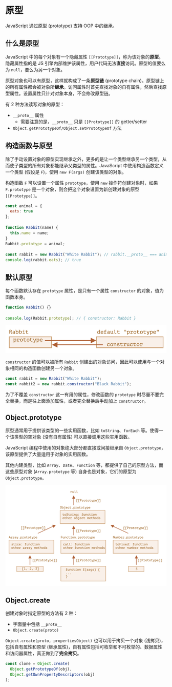 # 原型

JavaScript 通过原型 (prototype) 支持 OOP 中的继承。

## 什么是原型

JavaScript 中的每个对象有一个隐藏属性 `[[Prototype]]`，称为该对象的**原型**。隐藏属性指的是 JS 引擎内部维护该属性，用户代码无法**直接**访问。原型的值要么为 `null`，要么为另一个对象。

原型对象也可以有原型，这样就构成了一条**原型链** (prototype chain)。原型链上的所有属性都会被对象所**继承**。访问属性时首先查找对象的自有属性，然后查找原型属性。设置属性只针对对象本身，不会修改原型链。

有 2 种方法读写对象的原型：
- `__proto__` 属性
    - 需要注意的是，`__proto__` 只是 `[[Prototype]]` 的 getter/setter
- `Object.getPrototypeOf/Object.setPrototypeOf` 方法

## 构造函数与原型

除了手动设置对象的原型实现继承之外，更多的是让一个类型继承另一个类型，从而使子类型的所有对象都能继承父类型的属性。JavaScript 中使用构造函数定义一个类型 (假设是 `F`)，使用 `new F(args)` 创建该类型的对象。

构造函数 `F` 可以设置一个属性 `prototype`，使用 `new` 操作符创建对象时，如果 `F.prototype` 是一个对象，则会把这个对象设置为新创建对象的原型 `[[Prototype]]`。

```js
const animal = {
  eats: true
};

function Rabbit(name) {
  this.name = name;
}
Rabbit.prototype = animal;

const rabbit = new Rabbit("White Rabbit"); // rabbit.__proto__ === animal
console.log(rabbit.eats); // true
```

## 默认原型

每个函数默认存在 `prototype` 属性，是只有一个属性 `constructor` 的对象，值为函数本身。

```js
function Rabbit() {}

console.log(Rabbit.prototype); // { constructor: Rabbit }
```

![](assets/Rabbit.png)

`constructor` 的值可以被所有 `Rabbit` 创建出的对象访问，因此可以使用与一个对象相同的构造函数创建另一个对象。

```js
const rabbit = new Rabbit("White Rabbit");
const rabbit2 = new rabbit.constructor("Black Rabbit");
```

为了不覆盖 `constructor` 这一有用的属性，修改函数的 `prototype` 时尽量不要完全替换，而是往上面添加属性，或者完全替换后手动加上 `constructor`。

## Object.prototype

原型通常用于提供该类型的一些实用函数，比如 `toString`、`forEach` 等。使得一个该类型的空对象 (没有自有属性) 可以直接调用这些实用函数。

JavaScript 编程中使用的对象绝大部分都直接或间接继承自 `Object.prototype`，该原型提供了大量适用于对象的实用函数。

其他内建类型，比如 `Array`、`Date`、`Function` 等，都提供了自己的原型方法，而这些原型对象 (`Array.prototype` 等) 自身也是对象，它们的原型为 `Object.prototype`。

![](assets/Object.prototype.png)

## Object.create

创建对象时指定原型的方法有 2 种：
- 字面量中包括 `__proto__`
- `Object.create(proto)`

`Object.create(proto, propertiesObject)` 也可以用于拷贝一个对象 (浅拷贝)，包括自有属性和原型 (继承属性)，自有属性包括可枚举和不可枚举的、数据属性和访问器属性，真正做到了**完全拷贝**。

```js
const clone = Object.create(
  Object.getPrototypeOf(obj),
  Object.getOwnPropertyDescriptors(obj)
);
```